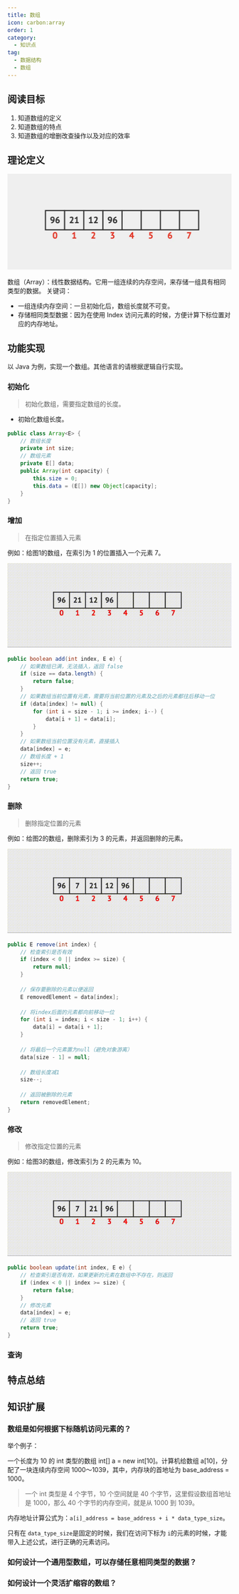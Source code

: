 ```yaml
---
title: 数组
icon: carbon:array
order: 1
category:
  - 知识点
tag:
  - 数据结构
  - 数组
---
```

## 阅读目标
1. 知道数组的定义
2. 知道数组的特点
3. 知道数组的增删改查操作以及对应的效率

## 理论定义
![图1](https://raw.githubusercontent.com/zhongyuan202020/coder-notes-image/main/public/data-structrue/array_init.png)

数组（Array）：线性数据结构。它用一组连续的内存空间，来存储一组具有相同类型的数据。
关键词：

- 一组连续内存空间：一旦初始化后，数组长度就不可变。
- 存储相同类型数据：因为在使用 Index 访问元素的时候，方便计算下标位置对应的内存地址。

## 功能实现
以 Java 为例，实现一个数组。其他语言的请根据逻辑自行实现。
### 初始化
> 初始化数组，需要指定数组的长度。
- 初始化数组长度。

```java
public class Array<E> {
    // 数组长度
    private int size;
    // 数组元素
    private E[] data;
    public Array(int capacity) {
        this.size = 0;
        this.data = (E[]) new Object[capacity];
    }
}
```

### 增加
> 在指定位置插入元素

例如：给图1的数组，在索引为 1 的位置插入一个元素 7。

![图2](https://raw.githubusercontent.com/zhongyuan202020/coder-notes-image/main/public/data-structrue/array_add1.gif)

```java
public boolean add(int index, E e) {
    // 如果数组已满，无法插入，返回 false
    if (size == data.length) {
        return false;
    }
    // 如果数组当前位置有元素，需要将当前位置的元素及之后的元素都往后移动一位
    if (data[index] != null) {
        for (int i = size - 1; i >= index; i--) {
            data[i + 1] = data[i];
        }
    }
    // 如果数组当前位置没有元素，直接插入
    data[index] = e;
    // 数组长度 + 1
    size++;
    // 返回 true
    return true;
}
```

### 删除
> 删除指定位置的元素

例如：给图2的数组，删除索引为 3 的元素，并返回删除的元素。

![图3](https://raw.githubusercontent.com/zhongyuan202020/coder-notes-image/main/public/data-structrue/array_delete1.gif)

```java
public E remove(int index) {
    // 检查索引是否有效
    if (index < 0 || index >= size) {
        return null;
    }
    
    // 保存要删除的元素以便返回
    E removedElement = data[index];
    
    // 将index后面的元素都向前移动一位
    for (int i = index; i < size - 1; i++) {
        data[i] = data[i + 1];
    }
    
    // 将最后一个元素置为null（避免对象游离）
    data[size - 1] = null;
    
    // 数组长度减1
    size--;
    
    // 返回被删除的元素
    return removedElement;
}
```
### 修改
> 修改指定位置的元素

例如：给图3的数组，修改索引为 2 的元素为 10。

![图4](https://raw.githubusercontent.com/zhongyuan202020/coder-notes-image/main/public/data-structrue/array_update1.gif)

```java
public boolean update(int index, E e) {
    // 检查索引是否有效，如果更新的元素在数组中不存在，则返回
    if (index < 0 || index >= size) {
        return false;
    }
    // 修改元素
    data[index] = e;
    // 返回 true
    return true;
}
```

### 查询
## 特点总结
## 知识扩展
### 数组是如何根据下标随机访问元素的？
举个例子：

一个长度为 10 的 int 类型的数组 int[] a = new int[10]。计算机给数组 a[10]，分配了一块连续内存空间 1000～1039，其中，内存块的首地址为 base_address = 1000。

> 一个 int 类型是 4 个字节，10 个空间就是 40 个字节，这里假设数组首地址是 1000，那么 40 个字节的内存空间，就是从 1000 到 1039。
>

内存地址计算公式为：`a[i]_address = base_address + i * data_type_size`。

只有在 `data_type_size`是固定的时候，我们在访问下标为 `i`的元素的时候，才能带入上述公式，进行正确的元素访问。

### 如何设计一个通用型数组，可以存储任意相同类型的数据？
### 如何设计一个灵活扩缩容的数组？
